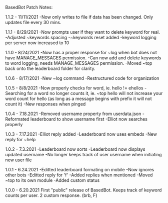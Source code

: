 BasedBot Patch Notes:

1.1.2 - 11/11/2021
-Now only writes to file if data has been changed. Only updates file every 30 mins.

1.1.1 - 8/29/2021
-Now prompts user if they want to delete keyword for real.
-Adjusted ~keywords spacing
-~keywords reset added
-keyword logging per server now increased to 10

1.1.0 - 8/24/2021
-Now has a proper response for ~log when bot does not have MANAGE_MESSAGES permission.
-Can now add and delete keywords to word logging, needs MANAGE_MESSAGES permission.
-Moved ~top back onto the leaderboard folder for clarity.

1.0.6 - 8/17/2021
-New ~log command
-Restructured code for organization

1.0.5 - 8/8/2021
-Now properly checks for word, ie. hello != ehellos
-Searching for a word no longer counts it, ie. ~top hello will not increase your word count for hello (as long as a message begins with prefix it will not count it)
-New responses when pinged

1.0.4 - 7.18.2021
-Removed username property from userdata.json
-Reformated leaderboard to show username first
-Elliot now searches properly

1.0.3 - 7.17.2021
-Elliot reply added
-Leaderboard now uses embeds
-New reply for ~help

1.0.2 - 7.3.2021
-Leaderboard now sorts
-Leaderboard now displays updated username
-No longer keeps track of user username when initiating new user file

1.0.1 - 6.24.2021
-Editted leaderboard formating on mobile
-Now ignores other bots
-Editted reply for 'f'
-Added replies when mentioned
-Moved ~top to its own module
-Added custom status

1.0.0 - 6.20.2021
First "public" release of BasedBot. Keeps track of keyword counts per user. 2 custom response. (brb, F)